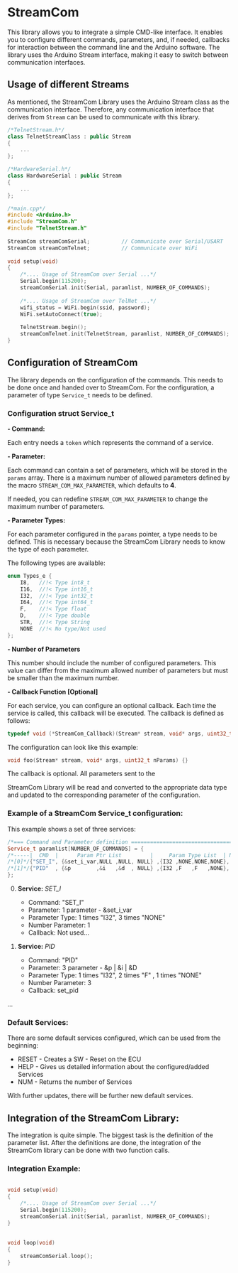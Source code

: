 # StreamCom
 
This library allows you to integrate a simple CMD-like interface. It enables you to configure different commands, parameters, and, if needed, callbacks for interaction between the command line and the Arduino software. The library uses the Arduino Stream interface, making it easy to switch between communication interfaces.
 
## Usage of different Streams
 
As mentioned, the StreamCom Library uses the Arduino Stream class as the communication interface. Therefore, any communication interface that derives from `Stream` can be used to communicate with this library.
 
```c++
/*TelnetStream.h*/
class TelnetStreamClass : public Stream 
{
    ...
};

/*HardwareSerial.h*/
class HardwareSerial : public Stream
{
    ...
};
```
 
```cpp
/*main.cpp*/
#include <Arduino.h>
#include "StreamCom.h"
#include "TelnetStream.h"
 
StreamCom streamComSerial;          // Communicate over Serial/USART
StreamCom streamComTelnet;          // Communicate over WiFi
 
void setup(void) 
{
    /*.... Usage of StreamCom over Serial ...*/
    Serial.begin(115200);
    streamComSerial.init(Serial, paramlist, NUMBER_OF_COMMANDS);
 
    /*.... Usage of StreamCom over TelNet ...*/
    wifi_status = WiFi.begin(ssid, password);
    WiFi.setAutoConnect(true);
 
    TelnetStream.begin();
    streamComTelnet.init(TelnetStream, paramlist, NUMBER_OF_COMMANDS);
}
```
 
## Configuration of StreamCom
 
The library depends on the configuration of the commands. This needs to be done once and handed over to StreamCom. For the configuration, a parameter of type `Service_t` needs to be defined.
 
### Configuration struct Service_t
 
**- Command:**
 
Each entry needs a `token` which represents the command of a service.
 
**- Parameter:**
 
Each command can contain a set of parameters, which will be stored in the `params` array. There is a maximum number of allowed parameters defined by the macro `STREAM_COM_MAX_PARAMETER`, which defaults to **4**.
 
If needed, you can redefine `STREAM_COM_MAX_PARAMETER` to change the maximum number of parameters.
 
**- Parameter Types:**
 
For each parameter configured in the `params` pointer, a type needs to be defined. This is necessary because the StreamCom Library needs to know the type of each parameter.
 
The following types are available: 
 
```c++
enum Types_e {
    I8,   //!< Type int8_t
    I16,  //!< Type int16_t
    I32,  //!< Type int32_t
    I64,  //!< Type int64_t
    F,    //!< Type float
    D,    //!< Type double
    STR,  //!< Type String
    NONE  //!< No type/Not used
};
```
 
**- Number of Parameters**
 
This number should include the number of configured parameters. This value can differ from the maximum allowed number of parameters but must be smaller than the maximum number.
 
**- Callback Function [Optional]**
 
For each service, you can configure an optional callback. Each time the service is called, this callback will be executed. The callback is defined as follows:
 
```c++
typedef void (*StreamCom_Callback)(Stream* stream, void* args, uint32_t nParams);
```
 
The configuration can look like this example:
 
```c++
void foo(Stream* stream, void* args, uint32_t nParams) {}
```
 
The callback is optional. All parameters sent to the

 StreamCom Library will be read and converted to the appropriate data type and updated to the corresponding parameter of the configuration.
 
### Example of a StreamCom Service_t configuration:
 
This example shows a set of three services: 
 
```c++
/*=== Command and Parameter definition =============================================*/
Service_t paramlist[NUMBER_OF_COMMANDS] = {
/*-----|  CMD  |      Param Ptr List         |     Param Type List  | NrPar| Clbk |-*/
/*[0]*/{"SET_I", {&set_i_var,NULL ,NULL, NULL} ,{I32 ,NONE,NONE,NONE},   1 , NULL},
/*[1]*/{"PID"  , {&p        ,&i   ,&d  , NULL} ,{I32 ,F   ,F   ,NONE},   3 , set_pid}
};
```
 
0.  **Service:** *SET_I*
 
    - Command: "SET_I"
    - Parameter: 1 parameter - &set_i_var
    - Parameter Type: 1 times "I32", 3 times "NONE"
    - Number Parameter: 1
    - Callback: Not used...

1.  **Service:** *PID*
 
    - Command: "PID"
    - Parameter: 3 parameter - &p | &i | &D
    - Parameter Type: 1 times "I32", 2 times "F" , 1 times "NONE"
    - Number Parameter: 3
    - Callback: set_pid
 
...
 
### Default Services:
 
There are some default services configured, which can be used from the beginning:
 
- RESET - Creates a SW - Reset on the ECU
- HELP  - Gives us detailed information about the configured/added Services
- NUM   - Returns the number of Services
 
With further updates, there will be further new default services.
 
## Integration of the StreamCom Library:
 
The integration is quite simple. The biggest task is the definition of the parameter list. After the definitions are done, the integration of the StreamCom library can be done with two function calls.
 
### Integration Example:
 
```c++
 
void setup(void) 
{
    /*.... Usage of StreamCom over Serial ...*/
    Serial.begin(115200);
    streamComSerial.init(Serial, paramlist, NUMBER_OF_COMMANDS);                  //Init of the StreamCom Library 
}
 
 
void loop(void) 
{
    streamComSerial.loop();                                                     //Cyclic call of the main function to handle the requests.
}
 
```
